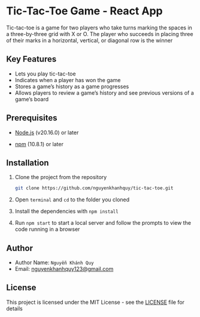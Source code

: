 # Tic-Tac-Toe Game - React App

Tic-tac-toe is a game for two players who take turns marking the spaces in a three-by-three grid with X or O. The player who succeeds in placing three of their marks in a horizontal, vertical, or diagonal row is the winner

## Key Features

-   Lets you play tic-tac-toe
-   Indicates when a player has won the game
-   Stores a game’s history as a game progresses
-   Allows players to review a game’s history and see previous versions of a game’s board

## Prerequisites

-   [Node.js](https://nodejs.org/en/) (v20.16.0) or later

-   [npm](https://github.com/npm/cli/releases) (10.8.1) or later

## Installation

1. Clone the project from the repository

    ```sh
    git clone https://github.com/nguyenkhanhquy/tic-tac-toe.git
    ```

2. Open `terminal` and `cd` to the folder you cloned

3. Install the dependencies with `npm install`

4. Run `npm start` to start a local server and follow the prompts to view the code running in a browser

## Author

-   Author Name: `Nguyễn Khánh Quy`
-   Email: <nguyenkhanhquy123@gmail.com>

## License

This project is licensed under the MIT License - see the [LICENSE](https://github.com/nguyenkhanhquy/tic-tac-toe/blob/main/LICENSE) file for details
